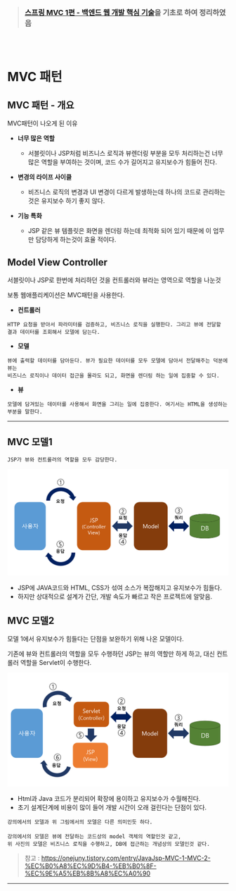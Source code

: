> ###  [스프링 MVC 1편 - 백엔드 웹 개발 핵심 기술](https://www.inflearn.com/course/%EC%8A%A4%ED%94%84%EB%A7%81-mvc-1/dashboard)을 기초로 하여 정리하였음


<br>
<br>

# **MVC 패턴**

## **MVC 패턴 - 개요**

MVC패턴이 나오게 된 이유

- **너무 많은 역할**
    - 서블릿이나 JSP처럼 비즈니스 로직과 뷰렌더링 부분을 모두 처리하는건 너무 많은 역할을 부여하는 것이며, 코드 수가 길어지고 유지보수가 힘들어 진다.

- **변경의 라이프 사이클**
    - 비즈니스 로직의 변경과 UI 변경이 다르게 발생하는데 하나의 코드로 관리하는것은 유지보수 하기 좋지 않다. 

- **기능 특화**
    - JSP 같은 뷰 템플릿은 화면을 렌더링 하는데 최적화 되어 있기 때문에 이 업무만 담당하게 하는것이 효율 적이다.

## **Model View Controller**
서블릿이나 JSP로 한번에 처리하던 것을 컨트롤러와 뷰라는 영역으로 역할을 나눈것

보통 웹애플리케이션은 MVC패턴을 사용한다.

- **컨트롤러**
```
HTTP 요청을 받아서 파라미터를 검증하고, 비즈니스 로직을 실행한다. 그리고 뷰에 전달할 결과 데이터를 조회해서 모델에 담는다.
```
- **모델**
```
뷰에 출력할 데이터를 담아둔다. 뷰가 필요한 데이터를 모두 모델에 담아서 전달해주는 덕분에 뷰는
비즈니스 로직이나 데이터 접근을 몰라도 되고, 화면을 렌더링 하는 일에 집중할 수 있다.
```
- **뷰**
```
모델에 담겨있는 데이터를 사용해서 화면을 그리는 일에 집중한다. 여기서는 HTML을 생성하는 부분을 말한다.
```

---
## MVC 모델1
```
JSP가 뷰와 컨트롤러의 역할을 모두 감당한다.
```
<img src="./image/MVC1.png">

- JSP에 JAVA코드와 HTML, CSS가 섞여 소스가 복잡해지고 유지보수가 힘들다.
- 하지만 상대적으로 설계가 간단, 개발 속도가 빠르고 작은 프로젝트에 알맞음.

## MVC 모델2

모델 1에서 유지보수가 힘들다는 단점을 보완하기 위해 나온 모델이다.

기존에 뷰와 컨트롤러의 역할을 모두 수행하던 JSP는 뷰의 역할만 하게 하고, 대신 컨트롤러 역할을 Servlet이 수행한다.

<img src="./image/MVC2.png">

- Html과 Java 코드가 분리되어 확장에 용이하고 유지보수가 수월해진다.
- 초기 설계단계에 비용이 많이 들어 개발 시간이 오래 걸린다는 단점이 있다.

```
강의에서의 모델과 위 그림에서의 모델은 다른 의미인듯 하다. 

강의에서의 모델은 뷰에 전달하는 코드상의 model 객체의 역할인것 같고, 
위 사진의 모델은 비즈니스 로직을 수행하고, DB에 접근하는 개념상의 모델인것 같다.
```


> 참고 : https://onejuny.tistory.com/entry/JavaJsp-MVC-1-MVC-2-%EC%B0%A8%EC%9D%B4-%EB%B0%8F-%EC%9E%A5%EB%8B%A8%EC%A0%90

---
